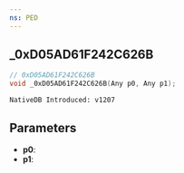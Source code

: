 ```yaml
---
ns: PED
---
```

## _0xD05AD61F242C626B

```c
// 0xD05AD61F242C626B
void _0xD05AD61F242C626B(Any p0, Any p1);
```

```
NativeDB Introduced: v1207
```

## Parameters
* **p0**:
* **p1**:
